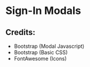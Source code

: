 # Sign-In Modals

## Credits:
* Bootstrap (Modal Javascript)
* Bootstrap (Basic CSS)
* FontAwesome (Icons)
